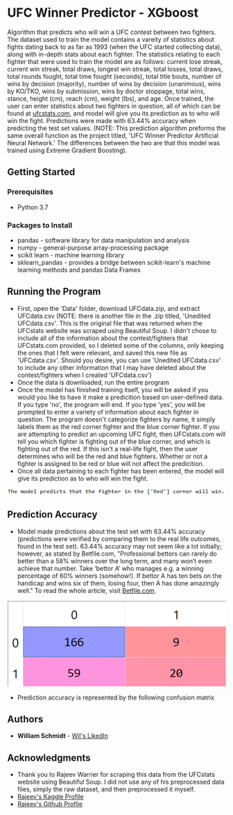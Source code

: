 # UFC Winner Predictor - XGboost

Algorithm that predicts who will win a UFC contest between two fighters. The dataset used to train the model contains a vareity of statistics about fights dating back to as far as 1993 (when the UFC started collecting data), along with in-depth stats about each fighter. The statistics relating to each fighter that were used to train the model are as follows: current lose streak, current win streak, total draws, longest win streak, total losses, total draws, total rounds fought, total time fought (seconds), total title bouts, number of wins by decision (majority), number of wins by decision (unanimous), wins by KO/TKO, wins by submission, wins by doctor stoppage, total wins, stance, height (cm), reach (cm), weight (lbs), and age. Once trained, the user can enter statistics about two fighters in question, all of which can be found at [ufcstats.com](http://www.ufcstats.com/fighter-details/f4c49976c75c5ab2), and model will give you its prediction as to who will win the fight. Predictions were made with 63.44% accuracy when predicting the test set values. (NOTE: This prediction algorithm preforms the same overall function as the project titled, 'UFC Winner Predictor Artificial Neural Network.' The differences between the two are that this model was trained using Extreme Gradient Boosting). 

## Getting Started
### Prerequisites
* Python 3.7

### Packages to Install
* pandas - software library for data manipulation and analysis
* numpy - general-purpose array-processing package
* scikit learn - machine learning library
* sklearn_pandas - provides a bridge between scikit-learn's machine learning methods and pandas Data Frames
  
## Running the Program
* First, open the 'Data' folder, download UFCdata.zip, and extract UFCdata.csv (NOTE: there is another file in the .zip titled, 'Unedited UFCdata.csv'. This is the original file that was returned when the UFCstats website was scraped using Beautiful Soup. I didn't chose to include all of the information about the contest/fighters that UFCstats.com provided, so I deleted some of the columns, only keeping the ones that I felt were relevant, and saved this new file as 'UFCdata.csv'. Should you desire, you can use 'Unedited UFCdata.csv' to include any other information that I may have deleted about the contest/fighters when I created 'UFCdata.csv')
* Once the data is downloaded, run the entire program
* Once the model has finished training itself, you will be asked if you would you like to have it make a predicition based on user-defined data. If you type 'no', the program will end. If you type 'yes', you will be prompted to enter a variety of information about each fighter in question. The program doesn't categorize fighters by name, it simply labels them as the red corner fighter and the blue corner fighter. If you are attempting to predict an upcoming UFC fight, then UFCstats.com will tell you which fighter is fighting out of the blue corner, and which is fighting out of the red. If this isn't a real-life fight, then the user determines who will be the red and blue fighters. Whether or not a fighter is assigned to be red or blue will not affect the predicition. 
* Once all data pertaining to each fighter has been entered, the model will give its prediction as to who will win the fight.

![What](Images/prediction.png)

## Prediction Accuracy
* Model made predictions about the test set with 63.44% accuracy (predictions were verified by comparing them to the real life outcomes, found in the test set). 63.44% accuracy may not seem like a lot initially; however, as stated by Betfile.com, "Professional bettors can rarely do better than a 58% winners over the long term, and many won’t even achieve that number. Take ‘bettor A’ who manages e.g. a winning percentage of 60% winners (somehow!). If bettor A has ten bets on the handicap and wins six of them, losing four, then A has done amazingly well." To read the whole article, visit [Betfile.com](http://betfile.com/winning-percentages-in-betting/). 

![What](Images/cm.png)

* Prediction accuracy is represented by the following confusion matrix

## Authors
* **William Schmidt** - [Wil's LikedIn](https://www.linkedin.com/in/william-schmidt-152431168/)

## Acknowledgments

* Thank you to Rajeev Warrier for scraping this data from the UFCstats website using Beautiful Soup. I did not use any of his preprocessed data files, simply the raw dataset, and then preprocessed it myself.
* [Rajeev's Kaggle Profile](https://www.kaggle.com/rajeevw)
* [Rajeev's Github Profile](https://github.com/WarrierRajeev?tab=repositories)
